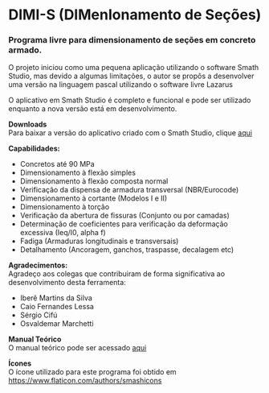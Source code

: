 # DIMI-S (DIMenIonamento de Seções)
### Programa livre para dimensionamento de seções em concreto armado. 
O projeto iniciou como uma pequena aplicação utilizando o software Smath Studio, mas devido a algumas limitações, o autor se propôs a desenvolver uma versão na linguagem pascal utilizando o software livre Lazarus 

O aplicativo em Smath Studio é completo e funcional e pode ser utilizado enquanto a nova versão está em desenvolvimento.

**Downloads**  
Para baixar a versão do aplicativo criado com o Smath Studio, clique [aqui](https://github.com/hildebrandopsj/DIMI-S/releases/tag/v0.219)

**Capabilidades:**
- Concretos até 90 MPa
- Dimensionamento à flexão simples
- Dimensionamento à flexão composta normal
- Verificação da dispensa de armadura transversal (NBR/Eurocode)
- Dimensionamento à cortante (Modelos I e II)
- Dimensionamento à torção
- Verificação da abertura de fissuras (Conjunto ou por camadas)
- Determinação de coeficientes para verificação da deformação excessiva (Ieq/I0, alpha f)
- Fadiga (Armaduras longitudinais e transversais)
- Detalhamento (Ancoragem, ganchos, traspasse, decalagem etc)

**Agradecimentos:**  
Agradeço aos colegas que contribuiram de forma significativa ao desenvolvimento desta ferramenta:
- Iberê Martins da Silva
- Caio Fernandes Lessa
- Sérgio Cifú
- Osvaldemar Marchetti

**Manual Teórico**  
O manual teórico pode ser acessado [aqui](https://github.com/hildebrandopsj/DIMI-S/wiki)

**Ícones**  
O ícone utilizado para este programa foi obtido em https://www.flaticon.com/authors/smashicons
